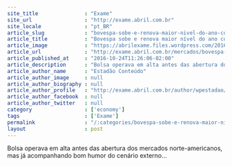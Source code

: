 ```yaml
---
site_title               : "Exame"
site_url                 : "http://exame.abril.com.br"
site_locale              : "pt_BR"
article_slug             : "bovespa-sobe-e-renova-maior-nivel-do-ano-com-ajuda-do-exterior"
article_title            : "Bovespa sobe e renova maior nível do ano com ajuda do exterior"
article_image            : "https://abrilexame.files.wordpress.com/2016/09/size_960_16_9_bovespa2093.jpg?quality=70&strip=all&w=960"
article_url              : "http://exame.abril.com.br/mercados/bovespa-sobe-e-renova-maior-nivel-do-ano-com-ajuda-do-exterior/"
article_published_at     : "2016-10-24T11:26:06-02:00"
article_description      : "Bolsa operava em alta antes das abertura dos mercados norte-americanos, mas já acompanhando bom humor do cenário externo..."
article_author_name      : "Estadão Conteúdo"
article_author_image     : null
article_author_biography : null
article_author_profile   : "http://exame.abril.com.br/author/wpestadao/"
article_author_facebook  : null
article_author_twitter   : null
category                 : ['economy']
tags                     : ['Exame']
permalink                : "/:categories/bovespa-sobe-e-renova-maior-nivel-do-ano-com-ajuda-do-exterior/"
layout                   : post
---
```


Bolsa operava em alta antes das abertura dos mercados norte-americanos, mas já acompanhando bom humor do cenário externo...
